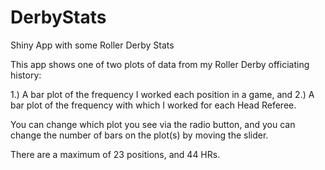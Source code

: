 # DerbyStats
Shiny App with some Roller Derby Stats

This app shows one of two plots of data from my Roller Derby officiating history:

1.) A bar plot of the frequency I worked each position in a game, and
2.) A bar plot of the frequency with which I worked for each Head Referee.

You can change which plot you see via the radio button, and you can 
change the number of bars on the plot(s) by moving the slider.

There are a maximum of 23 positions, and 44 HRs.



